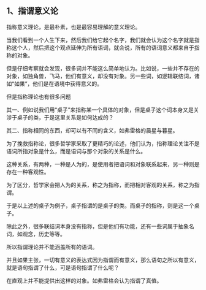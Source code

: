 <h2>1、指谓意义论</h2><p data-pid="FtSd6Mep">指称意义理论，是最朴素，也是最容易理解的意义理论。</p><p data-pid="xXnzHcN_">当我们看到一个人生下来，然后我们给它起个名字，我们就会认为这个名字就是指称这个人，然后把这个观点延伸为所有语词，就会说，所有的语词意义都来自于指称的对象。</p><p data-pid="QGaSHy72">但是仔细考察就会发现，很多词并不能这么简单地认为。比如说，一些并不存在的对象，如独角兽，飞马，他们有意义，却没有对象。另一些词，如逻辑联结词，诸如“如果”，他们是在语境中获得意义的。</p><p data-pid="XhKAUxGd">但是指称理论也有很多问题</p><p data-pid="MKnvpTwS">其一、例如说我们用“桌子”来指称某一个具体的对象，但是桌子这个词本身又是关涉于桌子的类，于是这里关系是如何达成的？</p><p data-pid="vbJj9ndt">其二、指称相同的东西，却可以有不同的含义，如弗雷格的晨星与暮星。</p><p data-pid="6TbiNzAt">为了挽救指称论，很多哲学家采取了更精巧的论述，他们认为，指称理论关注不是语词所指对象是什么，而是语词与那个对象的关系是什么。</p><p data-pid="3WtEU_eX">这种关系，有两种，一种是人为的，是使用者把语词和对象联系起来，另一种则是存在一种客观性。</p><p data-pid="kHX5qFsI">为了区分，哲学家会把人为的关系，称之为指称，而把相对客观的关系，称之为指谓。</p><p data-pid="b5YMufIS">于是以上述的桌子为例子，桌子指谓的是桌子的类。而桌子的指称，则是这一个桌子。</p><p data-pid="sj_3ggPm">除此之外，很多联结词本身没有指称，但是他们有功能，还有一些词属于抽象名词，如观念，历史等等。</p><p data-pid="1NUalRcG">所以指谓理论并不能涵盖所有的语词。</p><p data-pid="2_zAVRvD">并且如果主张，一切有意义的表达式因为指谓而有意义，那么语句之所以有意义，就是语句指谓了什么，可是语句指谓了什么呢？</p><p data-pid="fZb7yjqb">在直观上并不能提供出这样的对象。如弗雷格会认为指谓了真值。</p><p></p>